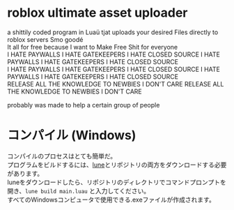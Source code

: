 # roblox ultimate asset uploader
a shittily coded program in Luaü tjat uploads your desired Files directly to roblox servers
Smo goodé<br>
It all for free because I want to Make Free Shit for everyone<br>
I HATE PAYWALLS I HATE GATEKEEPERS I HATE CLOSED SOURCE I HATE PAYWALLS I HATE GATEKEEPERS I HATE CLOSED SOURCE<br>
I HATE PAYWALLS I HATE GATEKEEPERS I HATE CLOSED SOURCE I HATE PAYWALLS I HATE GATEKEEPERS I HATE CLOSED SOURCE<br>
RELEASE ALL THE KNOWLEDGE TO NEWBIES I DON'T CARE RELEASE ALL THE KNOWLEDGE TO NEWBIES I DON'T CARE

probably was made to help a certain group of people
# コンパイル (Windows)
コンパイルのプロセスはとても簡単だ。<br>
プログラムをビルドするには、[lune](https://github.com/lune-org/lune)とリポジトリの両方をダウンロードする必要があります。<br>
luneをダウンロードしたら、リポジトリのディレクトリでコマンドプロンプトを開き、`lune build main.luau` と入力してください。<br>
すべてのWindowsコンピュータで使用できる.exeファイルが作成されます。
